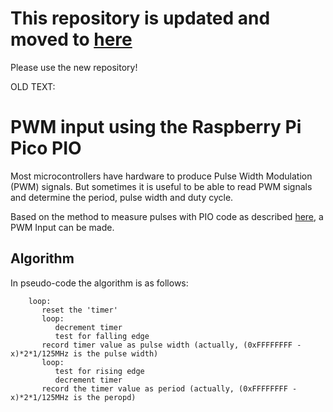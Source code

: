# This repository is updated and moved to [here](https://github.com/GitJer/Some_RPI-Pico_stuff/tree/main/PwmIn)

Please use the new repository!

OLD TEXT:

# PWM input using the Raspberry Pi Pico PIO 

Most microcontrollers have hardware to produce Pulse Width Modulation (PWM) signals. But sometimes it is useful to be able to read PWM signals and determine the period, pulse width and duty cycle.

Based on the method to measure pulses with PIO code as described [here](https://github.com/GitJer/HC-SR04), a PWM Input can be made.

## Algorithm

In pseudo-code the algorithm is as follows:

```
    loop:
       reset the 'timer'
       loop: 
          decrement timer
          test for falling edge 
       record timer value as pulse width (actually, (0xFFFFFFFF - x)*2*1/125MHz is the pulse width)
       loop:
          test for rising edge
          decrement timer
       record the timer value as period (actually, (0xFFFFFFFF - x)*2*1/125MHz is the peropd)
```
